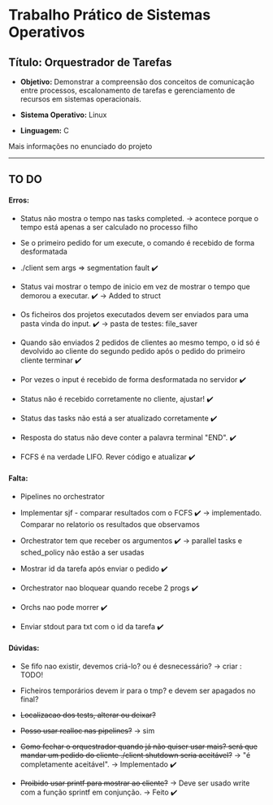 # **Trabalho Prático de Sistemas Operativos** 

## **Título:** Orquestrador de Tarefas 

* **Objetivo:** Demonstrar a compreensão dos conceitos de comunicação entre processos, escalonamento de tarefas e gerenciamento de recursos em sistemas operacionais.

* **Sistema Operativo:** Linux 
* **Linguagem:** C



Mais informações no enunciado do projeto

--------------------------------------------------------------------------------------------------------------------------------------------


## **TO DO**

#### Erros:

* Status não mostra o tempo nas tasks completed. -> acontece porque o tempo está apenas a ser calculado no processo filho
* Se o primeiro pedido for um execute, o comando é recebido de forma desformatada

* ./client sem args => segmentation fault ✔️
* Status vai mostrar o tempo de inicio em vez de mostrar o tempo que demorou a executar.  ✔️ -> Added to struct
* Os ficheiros dos projetos executados devem ser enviados para uma pasta vinda do input. ✔️ -> pasta de testes: file_saver
* Quando são enviados 2 pedidos de clientes ao mesmo tempo, o id só é devolvido ao cliente do segundo pedido após o pedido do primeiro cliente terminar ✔️
* Por vezes o input é recebido de forma desformatada no servidor ✔️
* Status não é recebido corretamente no cliente, ajustar! ✔️
* Status das tasks não está a ser atualizado corretamente ✔️
* Resposta do status não deve conter a palavra terminal "END". ✔️
* FCFS é na verdade LIFO. Rever código e atualizar ✔️


#### Falta:

* Pipelines no orchestrator

* Implementar sjf - comparar resultados com o FCFS ✔️ -> implementado. Comparar no relatorio os resultados que observamos
* Orchestrator tem que receber os argumentos ✔️ -> parallel tasks e sched_policy não estão a ser usadas
* Mostrar id da tarefa após enviar o pedido ✔️
* Orchestrator nao bloquear quando recebe 2 progs ✔️
* Orchs nao pode morrer ✔️
* Enviar stdout para txt com o id da tarefa ✔️


#### Dúvidas:
* Se fifo nao existir, devemos criá-lo? ou é desnecessário? -> criar : TODO!
* Ficheiros temporários devem ir para o tmp? e devem ser apagados no final?

* <s>Localizacao dos tests, alterar ou deixar?</s>
* <s>Posso usar realloc nas pipelines?</s> -> sim
* <s>Como fechar o orquestrador quando já não quiser usar mais? será que mandar um pedido do cliente ./client shutdown seria aceitável?</s> -> "é completamente aceitável". -> Implementado ✔️
* <s>Proibido usar printf para mostrar ao cliente?</s> -> Deve ser usado write com a função sprintf em conjunção. -> Feito ✔️
